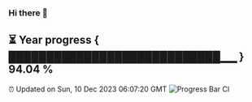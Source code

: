 ### Hi there 👋
⏳ Year progress { ████████████████████████████▁▁ } 94.04 %
---
⏰ Updated on Sun, 10 Dec 2023 06:07:20 GMT
![Progress Bar CI](https://github.com/Moyi321/Moyi321/workflows/Progress%20Bar%20CI/badge.svg)
